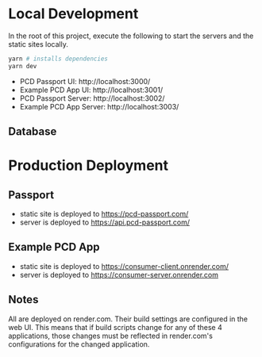 # Local Development

In the root of this project, execute the following to start the servers and the static sites locally.

```bash
yarn # installs dependencies
yarn dev
```

- PCD Passport UI: http://localhost:3000/
- Example PCD App UI: http://localhost:3001/
- PCD Passport Server: http://localhost:3002/
- Example PCD App Server: http://localhost:3003/

## Database

# Production Deployment

## Passport

- static site is deployed to https://pcd-passport.com/
- server is deployed to https://api.pcd-passport.com/

## Example PCD App

- static site is deployed to https://consumer-client.onrender.com/
- server is deployed to https://consumer-server.onrender.com

## Notes

All are deployed on render.com. Their build settings are configured in the web UI. This means that if build scripts change for any of these 4 applications, those changes must be reflected in render.com's configurations for the changed application.

